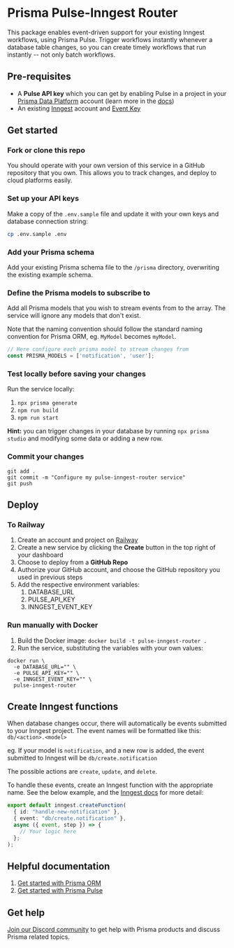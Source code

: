 # Prisma Pulse-Inngest Router

This package enables event-driven support for your existing Inngest workflows,
using Prisma Pulse. Trigger workflows instantly whenever a database table
changes, so you can create timely workflows that run instantly -- not only
batch workflows.

## Pre-requisites

- A **Pulse API key** which you can get by enabling Pulse in a project in your
  [Prisma Data Platform](https://pris.ly/pdp) account (learn more in the
  [docs](https://www.prisma.io/docs/platform/concepts/environments#api-keys))
- An existing [Inngest](https://www.inngest.com) account and
  [Event Key](https://www.inngest.com/docs/events/creating-an-event-key?ref=environment-variables)

## Get started

### Fork or clone this repo

You should operate with your own version of this service in a GitHub repository
that you own. This allows you to track changes, and deploy to cloud platforms
easily.

### Set up your API keys

Make a copy of the `.env.sample` file and update it with your own keys and
database connection string:

```bash
cp .env.sample .env
```

### Add your Prisma schema

Add your existing Prisma schema file to the `/prisma` directory, overwriting
the existing example schema.

### Define the Prisma models to subscribe to

Add all Prisma models that you wish to stream events from to the array. The
service will ignore any models that don't exist.

Note that the naming convention should follow the standard naming convention for
Prisma ORM, eg. `MyModel` becomes `myModel`.

```typescript
// Here configure each prisma model to stream changes from
const PRISMA_MODELS = ['notification', 'user'];
```

### Test locally before saving your changes

Run the service locally:
1. `npx prisma generate`
1. `npm run build`
1. `npm run start`

**Hint:** you can trigger changes in your database by running
`npx prisma studio` and modifying some data or adding a new row.

### Commit your changes

```
git add .
git commit -m "Configure my pulse-inngest-router service"
git push
```

## Deploy

### To Railway

1. Create an account and project on [Railway](https://railway.app/new)
1. Create a new service by clicking the **Create** button in the top right of
your dashboard
1. Choose to deploy from a **GitHub Repo**
1. Authorize your GitHub account, and choose the GitHub repository you used in
previous steps
1. Add the respective environment variables:
    1. DATABASE_URL
    1. PULSE_API_KEY
    1. INNGEST_EVENT_KEY

### Run manually with Docker

1. Build the Docker image: `docker build -t pulse-inngest-router .`
1. Run the service, substituting the variables with your own values:
```
docker run \
  -e DATABASE_URL="" \
  -e PULSE_API_KEY="" \
  -e INNGEST_EVENT_KEY="" \
  pulse-inngest-router
```

## Create Inngest functions

When database changes occur, there will automatically be events submitted to 
your Inngest project. The event names will be formatted like this: `db/<action>.<model>`

eg. If your model is `notification`, and a new row is added, the event submitted
to Inngest will be `db/create.notification`

The possible actions are `create`, `update`, and `delete`.

To handle these events, create an Inngest function with the appropriate name.
See the below example, and the [Inngest docs](https://www.inngest.com/docs/learn/inngest-functions) for more detail:

```typescript
export default inngest.createFunction(
  { id: "handle-new-notification" },
  { event: "db/create.notification" },
  async ({ event, step }) => {
    // Your logic here
  };
);
```

## Helpful documentation
1. [Get started with Prisma ORM](https://www.prisma.io/docs/getting-started)
1. [Get started with Prisma Pulse](https://www.prisma.io/docs/pulse)

## Get help

[Join our Discord community](https://discord.gg/KQyTW2H5ca) to get help with
Prisma products and discuss Prisma related topics.
